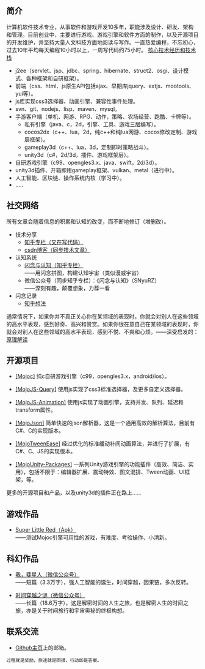 ## 简介

计算机软件技术专业，从事软件和游戏开发10多年，职能涉及设计、研发、架构和管理。目前创业中，主要进行游戏、游戏引擎和软件方面的制作，以及开源项目的开发维护，并坚持大量人文科技方面地阅读与写作。一直热爱编程，不忘初心，过去10年平均每天编程10小时以上，一周写代码约75小时。
<a href="javascript:void(showOrHideEl('#简介+p+ul'))" class="read-more">核心技术经历和技术栈</a>

* j2ee（servlet、jsp、jdbc、spring、hibernate、struct2、osgi、设计模式、各种框架和自研框架）。
* 前端（css、html、js原生API包括ajax、早期库jquery、extjs、mootools、yui等）。
* js库实现css3选择器、动画引擎、兼容性事件处理。
* svn、git、nodejs、lisp、maven、mysql。
* 手游客户端（单机、网游、RPG、动作，策略、农场经营、跑酷、卡牌等）。
  * 私有引擎（java、c，2d，引擎、工具、游戏三层编写）。
  * cocos2dx（c++、lua，2d，纯c++和纯lua网游、cocos修改定制、游戏层框架）。
  * gameplay3d（c++、lua，3d，定制即时策略战斗）。
  * unity3d（c#，2d/3d，插件、游戏框架层）。
* 自研游戏引擎（c99、opengles3.x、java、swift，2d/3d）。
* unity3d插件、开箱即用gameplay框架、vulkan、metal（进行中）。
* 人工智能、区块链、操作系统内核（学习中）。
* .....

## 社交网络

所有文章会随着信息的积累和认知的改变，而不断地修订（增删改）。

* 技术分享
  * [知乎专栏（又在写代码）](https://zhuanlan.zhihu.com/p/52864752)
  * [csdn博客（同步技术文章）](https://scottcgi.blog.csdn.net)
* 认知系统
  * [闪念与认知（知乎专栏）](https://zhuanlan.zhihu.com/p/52957523)  
    ——用闪念拼图，构建认知宇宙（类似漫威宇宙）
  * 微信公众号（同步知乎专栏）：《闪念与认知》（SNyuRZ）    
    ——深刻有趣，颠覆想象，力荐一看
* 闪念记录
  * [知乎想法](https://www.zhihu.com/people/scott.cgi/pins)
  
通常情况下，如果你并不真正关心你在某领域的表现时，你就会对别人在这些领域的高水平表现，感到好奇、高兴和赞赏。如果你很在意自己在某领域的表现时，你就会对别人在这些领域的高水平表现，感到不悦、不爽和心烦。——深受启发的：[原理解读](https://zhuanlan.zhihu.com/p/31392093)

## 开源项目 

* [[Mojoc]](https://github.com/scottcgi/Mojoc) 纯c自研游戏引擎（c99，opengles3.x，android/ios）。

* [[MojoJS-Query]](https://github.com/scottcgi/MojoJS-Query) 使用js实现了css3标准选择器，及更多自定义选择器。

* [[MojoJS-Animation]](https://github.com/scottcgi/MojoJS-Animation) 使用js实现了动画引擎，支持并发、队列、延迟和transform属性。

* [[MojoJson]](https://github.com/scottcgi/MojoJson) 简单快速的json解析器，这是一个通用高效的解析算法，目前有C#、C的实现版本。

* [[MojoTweenEase]](https://github.com/scottcgi/MojoTweenEase) 经过优化的标准缓动补间动画算法，并进行了扩展，有C#、C、JS的实现版本。

* [[MojoUnity-Packages]](https://github.com/scottcgi/MojoUnity-Packages) 一系列Unity游戏引擎的功能插件（高效、简洁、实用），包括不限于：编辑器扩展、震动特效、图文混排、Tween动画、UI框架，等。

更多的开源项目和产品，以及unity3d的插件正在路上……

## 游戏作品

* [Super Little Red（Apk）](https://github.com/scottcgi/Mojoc/blob/master/Samples/Apk/SuperLittleRed-2.2.0.apk?raw=true)  
——测试Mojoc引擎可用性的游戏，有难度、考验操作、小清新。

## 科幻作品

* [我，斐星人（微信公众号）](https://mp.weixin.qq.com/s/dFgogBggP1P4MjA0Jkd3_w)  
——短篇（3.3万字），强人工智能的诞生，时间穿越，因果链，多次反转。

* [时间穿越之谜（微信公众号）](https://mp.weixin.qq.com/s/SYlBuFFjcN9ze6l4RAS-kg)  
——长篇（18.6万字），这是解密时间的人生之旅，也是解密人生的时间之旅，亦是关于时间旅行和宇宙奥秘的终极构想。

## 联系交流

* [Github主页](https://github.com/scottcgi)上的邮箱。

```
过程就是奖励，旅途就是回报，行动即是答案。
```
